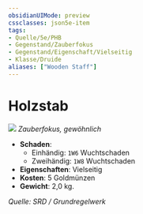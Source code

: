 ```yaml
---
obsidianUIMode: preview
cssclasses: json5e-item
tags:
- Quelle/5e/PHB
- Gegenstand/Zauberfokus
- Gegenstand/Eigenschaft/Vielseitig
- Klasse/Druide
aliases: ["Wooden Staff"]
---
```

# Holzstab
![](../../../99%20-%20Setup/Files/Bildersammlung/Symbolik/Gegenstände.webp#token)
*Zauberfokus, gewöhnlich*  

- **Schaden**:
  - Einhändig: `1W6` Wuchtschaden
  - Zweihändig: `1W8` Wuchtschaden
- **Eigenschaften**: Vielseitig
- **Kosten**: 5 Goldmünzen
- **Gewicht**: 2,0 kg.

*Quelle: SRD / Grundregelwerk*